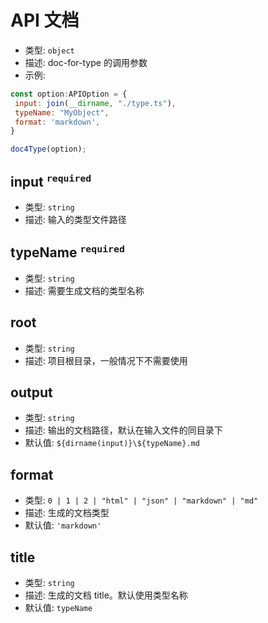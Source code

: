 # API 文档

*   类型: `object`
*   描述: doc-for-type 的调用参数
*   示例:

```js
const option:APIOption = {
 input: join(__dirname, "./type.ts"),
 typeName: "MyObject",
 format: 'markdown',
}

doc4Type(option); 
```

## input <sup>`required`</sup>

*   类型: `string`
*   描述: 输入的类型文件路径

## typeName <sup>`required`</sup>

*   类型: `string`
*   描述: 需要生成文档的类型名称

## root

*   类型: `string`
*   描述: 项目根目录，一般情况下不需要使用

## output

*   类型: `string`
*   描述: 输出的文档路径，默认在输入文件的同目录下
*   默认值: `${dirname(input)}\${typeName}.md`

## format

*   类型: `0 | 1 | 2 | "html" | "json" | "markdown" | "md"`
*   描述: 生成的文档类型
*   默认值: `'markdown'`

## title

*   类型: `string`
*   描述: 生成的文档 title。默认使用类型名称
*   默认值: `typeName`
